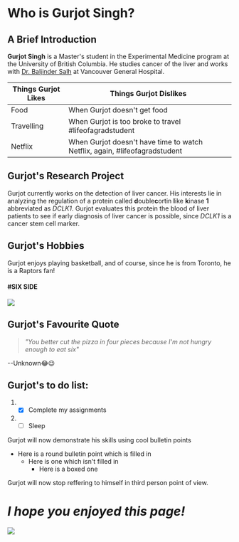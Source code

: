 # Who is Gurjot Singh?
## A Brief Introduction
**Gurjot Singh** is a Master's student in the Experimental Medicine program at the University of British Columbia. He studies cancer of the liver and works with [Dr. Baljinder Salh](https://www.vchri.ca/researchers/baljinder-salh) at Vancouver General Hospital.

|    **Things Gurjot Likes**    |                    **Things Gurjot Dislikes**                              |
|-------------------------------|----------------------------------------------------------------------------|
|             Food              |                   When Gurjot doesn't get food                             |
|          Travelling           |          When Gurjot is too broke to travel #lifeofagradstudent            |
|           Netflix             | When Gurjot doesn't have time to watch Netflix, again, #lifeofagradstudent |

## Gurjot's Research Project
Gurjot currently works on the detection of liver cancer. His interests lie in analyzing the regulation of a protein called **d**ouble**c**ortin **l**ike **k**inase **1** abbreviated as *DCLK1*. Gurjot evaluates this protein the blood of liver patients to see if early diagnosis of liver cancer is possible, since *DCLK1* is a cancer stem cell marker.

## Gurjot's Hobbies
Gurjot enjoys playing basketball, and of course, since he is from Toronto, he is a Raptors fan!
#### #SIX SIDE

![](https://media.giphy.com/media/l0K46BDNuBnGJryiA/giphy.gif)

## Gurjot's Favourite Quote

> *"You better cut the pizza in four pieces because
> I'm not hungry enough to eat six"*

--Unknown:joy::wink:

## Gurjot's to do list:

1. - [x] Complete my assignments
2. - [ ] Sleep

Gurjot will now demonstrate his skills using cool bulletin points

- Here is a round bulletin point which is filled in
	+ Here is one which isn't filled in
		* Here is a boxed one

Gurjot will now stop reffering to himself in third person point of view.

# *I hope you enjoyed this page!*

![](https://media.giphy.com/media/61XU8x3pyldxTcjye8/giphy.gif)
